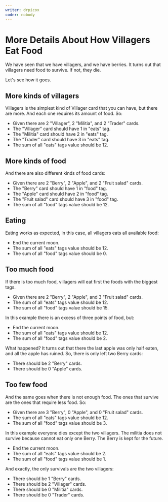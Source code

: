 ```yaml
---
writer: drpicox
coder: nobody
---
```

# More Details About How Villagers Eat Food

We have seen that we have villagers, and we have berries.
It turns out that villagers need food to survive. If not, they die.

Let's see how it goes.

## More kinds of villagers

Villagers is the simplest kind of Villager card that you can
have, but there are more. And each one requires its amount of
food. So:

 * Given there are 2 "Villager", 2 "Militia", and 2 "Trader" cards.
 * The "Villager" card should have 1 in "eats" tag.
 * The "Militia" card should have 2 in "eats" tag.
 * The "Trader" card should have 3 in "eats" tag.
 * The sum of all "eats" tags value should be 12.

## More kinds of food

And there are also different kinds of food cards:

 * Given there are 2 "Berry", 2 "Apple", and 2 "Fruit salad" cards.
 * The "Berry" card should have 1 in "food" tag.
 * The "Apple" card should have 2 in "food" tag.
 * The "Fruit salad" card should have 3 in "food" tag.
 * The sum of all "food" tags value should be 12.

## Eating

Eating works as expected, in this case, all villagers eats all available food:

 * End the current moon.
 * The sum of all "eats" tags value should be 12.
 * The sum of all "food" tags value should be 0.

## Too much food

If there is too much food, villagers will eat first the foods with the biggest tags.

 * Given there are 2 "Berry", 2 "Apple", and 3 "Fruit salad" cards.
 * The sum of all "eats" tags value should be 12.
 * The sum of all "food" tags value should be 15.

In this example there is an excess of three points of food, but:

 * End the current moon.
 * The sum of all "eats" tags value should be 12.
 * The sum of all "food" tags value should be 2.

What happened? It turns out that there the last apple was only half eaten, and
all the apple has ruined. So, there is only left two Berry cards:

 * There should be 2 "Berry" cards.
 * There should be 0 "Apple" cards.

## Too few food

And the same goes when there is not enough food. The ones that survive are the ones
that require less food. So:

 * Given there are 3 "Berry", 0 "Apple", and 0 "Fruit salad" cards.
 * The sum of all "eats" tags value should be 12.
 * The sum of all "food" tags value should be 3.

In this example everyone dies except the two villagers. The militia does not
survive because cannot eat only one Berry. The Berry is kept for the future.

 * End the current moon.
 * The sum of all "eats" tags value should be 2.
 * The sum of all "food" tags value should be 1.

And exactly, the only survivals are the two villagers:

 * There should be 1 "Berry" cards.
 * There should be 2 "Villager" cards.
 * There should be 0 "Militia" cards.
 * There should be 0 "Trader" cards.
